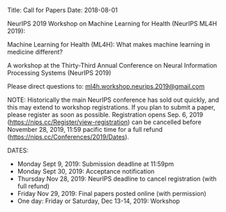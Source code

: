 Title: Call for Papers
Date: 2018-08-01

NeurIPS 2019 Workshop on Machine Learning for Health (NeurIPS ML4H 2019):
 
Machine Learning for Health (ML4H): What makes machine learning in medicine different?
 
A workshop at the Thirty-Third Annual Conference on Neural Information Processing Systems (NeurIPS 2019)
 
Please direct questions to: ml4h.workshop.neurips.2019@gmail.com
 
NOTE: Historically the main NeurIPS conference has sold out quickly, and this may extend to workshop registrations. If you plan to submit a paper, please register as soon as possible. Registration opens Sep. 6, 2019 (https://nips.cc/Register/view-registration) can be cancelled before November 28, 2019, 11:59 pacific time for a full refund (https://nips.cc/Conferences/2019/Dates).
 
DATES:
<ul>
<li>Monday Sept 9, 2019: Submission deadline at 11:59pm</li>
<li>Monday Sept 30, 2019: Acceptance notification</li>
<li>Thursday Nov 28, 2019: NeurIPS deadline to cancel registration (with full refund)</li>
<li>Friday Nov 29, 2019: Final papers posted online (with permission)</li>
<li>One day: Friday or Saturday, Dec 13-14, 2019: Workshop</li>
</ul>